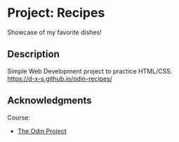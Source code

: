 # Project: Recipes 

Showcase of my favorite dishes! 

## Description

Simple Web Development project to practice HTML/CSS.  
https://d-x-s.github.io/odin-recipes/

## Acknowledgments

Course: 
* [The Odin Project](https://www.theodinproject.com/)
